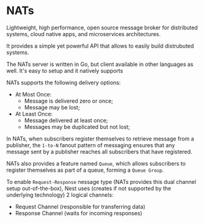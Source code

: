 # NATs

Lightweight, high performance, open source message broker for distributed systems, cloud native apps, and microservices architectures.

It provides a simple yet powerful API that allows to easily build distrubuted systems.

The NATs server is written in Go, but client available in other languages as well. It's easy to setup and it natively supports

NATs supports the following delivery options:

- At Most Once:
  - Message is delivered zero or once;
  - Message may be lost;
- At Least Once:
  - Message delivered at least once;
  - Messages may be duplicated but not lost;

In NATs, when subscribers register themselves to retrieve message from a publisher, the `1-to-N` fanout pattern of messaging ensures that any message sent by a publisher reaches all subscribers that have registered.

NATs also provides a feature named `Queue`, which allows subscribers to register themselves as part of a queue, forming a `Queue Group`.

To enable `Request-Response` nessage type (NATs provides this dual channel setup out-of-the-box), Nest uses (creates if not supported by the underlying technology) 2 logical channels:

- Request Channel (responsible for transferring data)
- Response Channel (waits for incoming responses)
